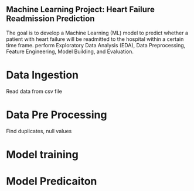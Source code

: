 ## Machine Learning Project: Heart Failure Readmission Prediction

The goal is to develop a Machine Learning (ML) model to predict whether a patient with heart failure will be readmitted to the hospital within a certain time frame. perform Exploratory Data Analysis (EDA), Data Preprocessing, Feature Engineering, Model Building, and Evaluation.


# Data Ingestion
Read data from csv file

# Data Pre Processing
Find duplicates, null values

# Model training 

# Model Predicaiton

